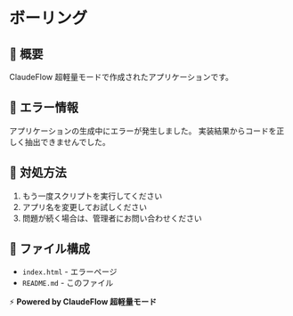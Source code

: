 # ボーリング

## 📖 概要
ClaudeFlow 超軽量モードで作成されたアプリケーションです。

## 🚨 エラー情報
アプリケーションの生成中にエラーが発生しました。
実装結果からコードを正しく抽出できませんでした。

## 🔧 対処方法
1. もう一度スクリプトを実行してください
2. アプリ名を変更してお試しください
3. 問題が続く場合は、管理者にお問い合わせください

## 📁 ファイル構成
- `index.html` - エラーページ
- `README.md` - このファイル

⚡ **Powered by ClaudeFlow 超軽量モード**
